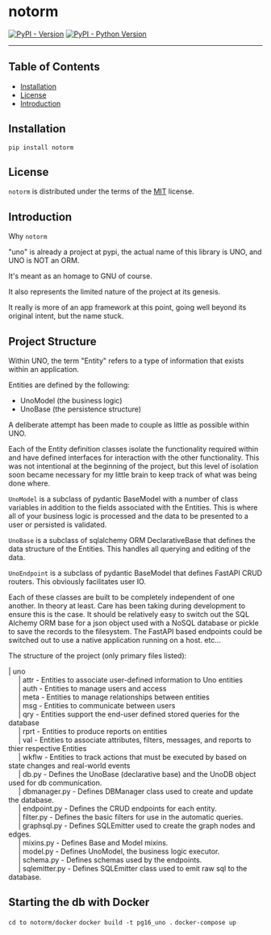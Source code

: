 # notorm

[![PyPI - Version](https://img.shields.io/pypi/v/notorm.svg)](https://pypi.org/project/notorm)
[![PyPI - Python Version](https://img.shields.io/pypi/pyversions/notorm.svg)](https://pypi.org/project/notorm)

-----

## Table of Contents

- [Installation](#installation)
- [License](#license)
- [Introduction](#introduction)

## Installation

```console
pip install notorm
```

## License

`notorm` is distributed under the terms of the [MIT](https://spdx.org/licenses/MIT.html) license.

## Introduction

Why `notorm`

"uno" is already a project at pypi, the actual name of this library is UNO, and UNO is NOT an ORM.

It's meant as an homage to GNU of course.

It also represents the limited nature of the project at its genesis.

It really is more of an app framework at this point, going well beyond its original intent, but the name stuck.

## Project Structure

Within UNO, the term "Entity" refers to a type of information that exists within an application.  

Entities are defined by the following:

- UnoModel (the business logic)
- UnoBase (the persistence structure)

A deliberate attempt has been made to couple as little as possible within UNO.  

Each of the Entity definition classes isolate the functionality required within and have defined interfaces for interaction with the other functionality.  This was not intentional at the beginning of the project, but this level of isolation soon became necessary for my little brain to keep track of what was being done where.  

`UnoModel` is a subclass of pydantic BaseModel with a number of class variables in addition to the fields associated with the Entities. This is where all of your business logic is processed and the data to be presented to a user or persisted is validated.

`UnoBase` is a subclass of sqlalchemy ORM DeclarativeBase that defines the data structure of the Entities.  This handles all querying and editing of the data.

`UnoEndpoint` is a subclass of pydantic BaseModel that defines FastAPI CRUD routers.  This obviously facilitates user IO.

Each of these classes are built to be completely independent of one another.  In theory at least.  Care has been taking during development to ensure this is the case.  It should be relatively easy to switch out the SQL Alchemy ORM base for a json object used with a NoSQL database or pickle to save the records to the filesystem.  The FastAPI based endpoints could be switched out to use a native application running on a host.  etc...   

The structure of the project (only primary files listed):

| uno  
&nbsp;&nbsp;&nbsp;&nbsp;
    | attr - Entities to associate user-defined information to Uno entities  
&nbsp;&nbsp;&nbsp;&nbsp;
    | auth - Entities to manage users and access  
&nbsp;&nbsp;&nbsp;&nbsp;
    | meta - Entities to manage relationships between entities  
&nbsp;&nbsp;&nbsp;&nbsp;
    | msg - Entities to communicate between users  
&nbsp;&nbsp;&nbsp;&nbsp;
    | qry - Entities support the end-user defined stored queries for the database  
&nbsp;&nbsp;&nbsp;&nbsp;
    | rprt - Entities to produce reports on entities  
&nbsp;&nbsp;&nbsp;&nbsp;
    | val - Entities to associate attributes, filters, messages, and reports to thier respective Entities  
&nbsp;&nbsp;&nbsp;&nbsp;
    | wkflw - Entities to track actions that must be executed by based on state changes and real-world events  
&nbsp;&nbsp;&nbsp;&nbsp;
    | db.py - Defines the UnoBase (declarative base) and the UnoDB object used for db communication.  
&nbsp;&nbsp;&nbsp;&nbsp;
    | dbmanager.py - Defines DBManager class used to create and update the database.  
&nbsp;&nbsp;&nbsp;&nbsp;
    | endpoint.py - Defines the CRUD endpoints for each entity.  
&nbsp;&nbsp;&nbsp;&nbsp;
    | filter.py - Defines the basic filters for use in the automatic queries.  
&nbsp;&nbsp;&nbsp;&nbsp;
    | graphsql.py - Defines SQLEmitter used to create the graph nodes and edges.  
&nbsp;&nbsp;&nbsp;&nbsp;
    | mixins.py - Defines Base and Model mixins.  
&nbsp;&nbsp;&nbsp;&nbsp;
    | model.py - Defines UnoModel, the business logic executor.  
&nbsp;&nbsp;&nbsp;&nbsp;
    | schema.py - Defines schemas used by the endpoints.  
&nbsp;&nbsp;&nbsp;&nbsp;
    | sqlemitter.py - Defines SQLEmitter class used to emit raw sql to the database.  


## Starting the db with Docker

`cd to notorm/docker`
`docker build -t pg16_uno .`
`docker-compose up`
